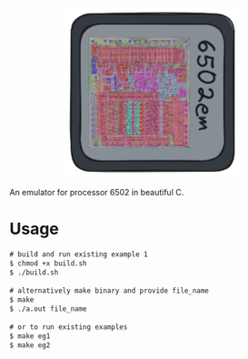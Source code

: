 <p align="center">
    <img src="./assets/logo.png"/ height=300px>
</p>

An emulator for processor 6502 in beautiful C.

# Usage

```console
# build and run existing example 1
$ chmod +x build.sh
$ ./build.sh

# alternatively make binary and provide file_name
$ make 
$ ./a.out file_name

# or to run existing examples
$ make eg1
$ make eg2
```

